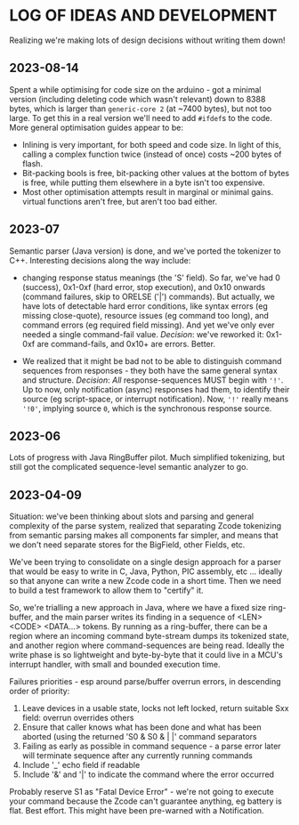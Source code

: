 LOG OF IDEAS AND DEVELOPMENT
===

Realizing we're making lots of design decisions without writing them down!

2023-08-14
---
Spent a while optimising for code size on the arduino - got a minimal version (including deleting code which wasn't relevant) down to 8388 bytes, which is larger than `generic-core 2` (at ~7400 bytes), but not too large. To get this in a real version we'll need to add `#ifdef`s to the code.
More general optimisation guides appear to be:
- Inlining is very important, for both speed and code size. In light of this, calling a complex function twice (instead of once) costs ~200 bytes of flash.
- Bit-packing bools is free, bit-packing other values at the bottom of bytes is free, while putting them elsewhere in a byte isn't too expensive.
- Most other optimisation attempts result in marginal or minimal gains. virtual functions aren't free, but aren't too bad either.


2023-07
---
Semantic parser (Java version) is done, and we've ported the tokenizer to C++. Interesting decisions along the way include:
* changing response status meanings (the 'S' field). So far, we've had 0 (success), 0x1-0xf (hard error, stop execution), and 0x10 onwards (command failures, skip to ORELSE ('|') commands). But actually, we have lots of detectable hard error conditions, like syntax errors (eg missing close-quote), resource issues (eg command too long), and command errors (eg required field missing). And yet we've only ever needed a single command-fail value. *Decision*: we've reworked it: 0x1-0xf are command-fails, and 0x10+ are errors. Better.

* We realized that it might be bad not to be able to distinguish command sequences from responses - they both have the same general syntax and structure. *Decision*:  _All_ response-sequences MUST begin with `'!'`. Up to now, only notification (async) responses had them, to identify their source (eg script-space, or interrupt notification). Now, `'!'` really means `'!0'`, implying source `0`, which is the synchronous response source.


2023-06
---
Lots of progress with Java RingBuffer pilot. Much simplified tokenizing, but still got the complicated sequence-level semantic analyzer to go.


2023-04-09
---
Situation: we've been thinking about slots and parsing and general complexity of the parse system, realized that separating Zcode tokenizing from semantic parsing makes all components far simpler, and means that we don't need separate stores for the BigField, other Fields, etc. 

We've been trying to consolidate on a single design approach for a parser that would be easy to write in C, Java, Python, PIC assembly, etc ... ideally so that anyone can write a new Zcode code in a short time. Then we need to build a test framework to allow them to "certify" it. 

So, we're trialling a new approach in Java, where we have a fixed size ring-buffer, and the main parser writes its finding in a sequence of &lt;LEN> &lt;CODE> &lt;DATA...> tokens. By running as a ring-buffer, there can be a region where an incoming command byte-stream dumps its tokenized state, and another region where command-sequences are being read. Ideally the write phase is so lightweight and byte-by-byte that it could live in a MCU's interrupt handler, with small and bounded execution time.


Failures priorities - esp around parse/buffer overrun errors, in descending order of priority:
1. Leave devices in a usable state, locks not left locked, return suitable Sxx field: overrun overrides others
1. Ensure that caller knows what has been done and what has been aborted (using the returned 'S0 & S0 & | |' command separators
1. Failing as early as possible in command sequence - a parse error later will terminate sequence after any currently running commands
1. Include '_' echo field if readable
1. Include '&' and '|' to indicate the command where the error occurred

Probably reserve S1 as "Fatal Device Error" - we're not going to execute your command because the Zcode can't guarantee anything, eg battery is flat. Best effort. This might have been pre-warned with a Notification.
